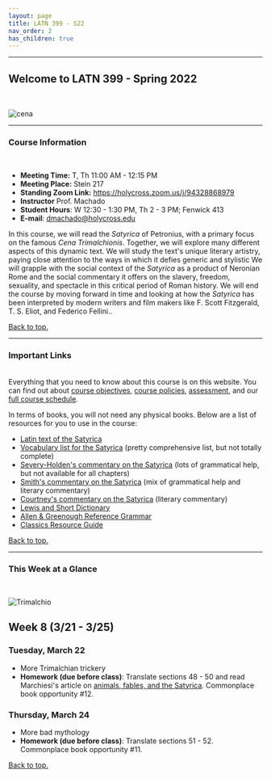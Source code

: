 ```yaml
---
layout: page
title: LATN 399 - S22
nav_order: 2
has_children: true
---
```

***

## Welcome to LATN 399 - Spring 2022
&nbsp;

![cena](https://i.gr-assets.com/images/S/compressed.photo.goodreads.com/hostedimages/1528569725i/25700012._SX540_.jpg)

***

### Course Information
&nbsp;  
- **Meeting Time:** T, Th 11:00 AM - 12:15 PM
- **Meeting Place:** Stein 217
- **Standing Zoom Link:** https://holycross.zoom.us/j/94328868979
- **Instructor** Prof. Machado
- **Student Hours**: W 12:30 - 1:30 PM, Th 2 - 3 PM; Fenwick 413
- **E-mail**: dmachado@holycross.edu

In this course, we will read the *Satyrica* of Petronius, with a primary focus on the famous *Cena Trimalchionis*. Together, we will explore many different aspects of this dynamic text. We will study the text's unique literary artistry, paying close attention to the ways in which it defies generic and stylistic  We will grapple with the social context of the *Satyrica* as a product of Neronian Rome and the social commentary it offers on the slavery, freedom, sexuality, and spectacle in this critical period of Roman history. We will end the course by moving forward in time and looking at how the *Satyrica* has been interpreted by modern writers and film makers like F. Scott Fitzgerald, T. S. Eliot, and Federico Fellini..

[Back to top.](#top)

***

### Important Links
&nbsp;  
Everything that you need to know about this course is on this website. You can find out about [course objectives](https://dominicmachado.github.io/course-objectives-latn399-s22), [course policies](https://dominicmachado.github.io/course-policies-latn399-s22), [assessment](https://dominicmachado.github.io/assessment-latn399-s22), and our [full course schedule](https://dominicmachado.github.io/schedule-latn399-s22).

In terms of books, you will not need any physical books. Below are a list of resources for you to use in the course:
- [Latin text of the Satyrica](https://drive.google.com/file/d/1DBJLXQc6pOO0QXmRG7E3mdGTn9LE6haZ/view?usp=sharing)
- [Vocabulary list for the Satyrica](https://drive.google.com/file/d/1-XQjMk3jBySxk8R_dCuZWDha3LgeLMkY/view?usp=sharing) (pretty comprehensive list, but not totally complete)
- [Severy-Holden's commentary on the Satyrica](https://drive.google.com/file/d/1Fz7bvTK4XkygRYQe26bSlPprsBoRZDt7/view?usp=sharing) (lots of grammatical help, but not available for all chapters)
- [Smith's commentary on the Satyrica](https://drive.google.com/file/d/1k4K0w_ywQaOCt7Ab8ztaLUKBN0tRg396/view?usp=sharing) (mix of grammatical help and literary commentary)
- [Courtney's commentary on the Satyrica](https://drive.google.com/file/d/12Zz7E6v2GCiy5QldSf5mnnYCd4cYFU3d/view?usp=sharing) (literary commentary)
- [Lewis and Short Dictionary](http://folio2.furman.edu/lewis-short/index.html)
- [Allen & Greenough Reference Grammar](http://dcc.dickinson.edu/grammar/latin/credits-and-reuse)
- [Classics Resource Guide](https://libguides.holycross.edu/classics)

[Back to top.](#top)

***

### This Week at a Glance
&nbsp;  

![Trimalchio](https://s3.amazonaws.com/media.harvardartmuseums.org/production/file_uploads/Events/images/000/000/293/hero/Tyranny-of-bad-taste_calendarFINAL.jpg)

## Week 8 (3/21 - 3/25)

### Tuesday, March 22
- More Trimalchian trickery
- **Homework (due before class)**: Translate sections 48 - 50 and read Marchiesi's article on [animals, fables, and the Satyrica](https://drive.google.com/file/d/1FsrWaFtH_MjKIdEBKV_EoSe7YBVB-yyT/view?usp=sharing). Commonplace book opportunity #12.

### Thursday, March 24
- More bad mythology
- **Homework (due before class)**: Translate sections 51 - 52. Commonplace book opportunity #11.

[Back to top.](#top)
